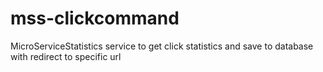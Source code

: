 # mss-clickcommand
MicroServiceStatistics service to get click statistics and save to database with redirect to specific url
